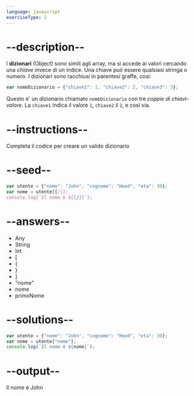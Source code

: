 ```yaml
---
language: javascript
exerciseType: 2
---
```


# --description--

I **dizionari** (Object) sono simili agli array, ma si accede ai valori cercando una *chiave* invece di un indice.
Una chiave può essere qualsiasi stringa o numero.
I dizionari sono racchiusi in parentesi graffe, così:
```javascript
var nomeDizionario = {"chiave1": 1, "chiave2": 2, "chiave3": 3};
```
Questo e' un dizionario chiamato `nomeDizionario` con tre *coppie di chiavi-valore*.
La `chiave1` indica il valore `1`, `chiave2` il `2`, e così via.

# --instructions--

Completa il codice per creare un valido dizionario

# --seed--

```javascript
var utente = {"nome": "John", "cognome": "Hood", "eta": 30};
var nome = utente[[/]];
console.log(`Il nome è ${[/]}`);
```

# --answers--

- Any
- String
- Int
- [
- {
- }
- ]
- "nome"
- nome
- primoNome

# --solutions--

```javascript
var utente = {"nome": "John", "cognome": "Hood", "eta": 30};
var nome = utente["nome"];
console.log(`Il nome è ${nome}`);
```

# --output--

Il nome è John
